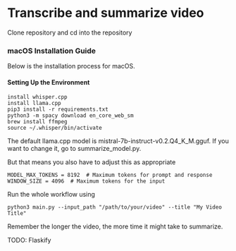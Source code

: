 # Transcribe and summarize video

Clone repository and cd into the repository

### macOS Installation Guide

Below is the installation process for macOS. 

#### Setting Up the Environment

```
install whisper.cpp
install llama.cpp
pip3 install -r requirements.txt
python3 -m spacy download en_core_web_sm
brew install ffmpeg
source ~/.whisper/bin/activate
```
The default llama.cpp model is mistral-7b-instruct-v0.2.Q4_K_M.gguf. If you want to change it, go to summarize_model.py.

But that means you also have to adjust this as appropriate 
```
MODEL_MAX_TOKENS = 8192  # Maximum tokens for prompt and response
WINDOW_SIZE = 4096  # Maximum tokens for the input
```
Run the whole workflow using
```
python3 main.py --input_path "/path/to/your/video" --title "My Video Title"
```
Remember the longer the video, the more time it might take to summarize.

TODO:
Flaskify
